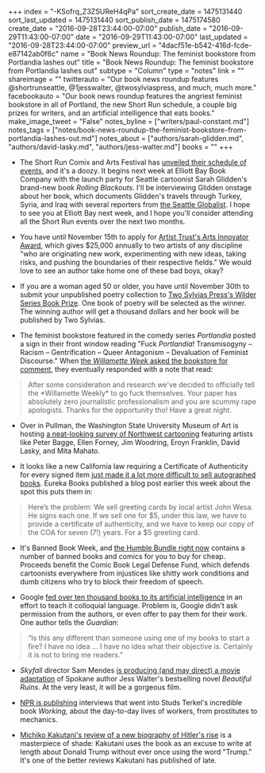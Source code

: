 +++
index = "-KSofrq_Z3ZSUReH4qPa"
sort_create_date = 1475131440
sort_last_updated = 1475131440
sort_publish_date = 1475174580
create_date = "2016-09-28T23:44:00-07:00"
publish_date = "2016-09-29T11:43:00-07:00"
date = "2016-09-29T11:43:00-07:00"
last_updated = "2016-09-28T23:44:00-07:00"
preview_url = "4dacf51e-b542-416d-fcde-e87142ab0f6c"
name = "Book News Roundup: The feminist bookstore from Portlandia lashes out"
title = "Book News Roundup: The feminist bookstore from Portlandia lashes out"
subtype = "Column"
type = "notes"
link = ""
shareimage = ""
twitterauto = "Our book news roundup features @shortrunseattle, @1jesswalter, @twosylviaspress, and much, much more."
facebookauto = "Our book news roundup features the angriest feminist bookstore in all of Portland, the new Short Run schedule, a couple big prizes for writers, and an artificial intelligence that eats books."
make_image_tweet = "False"
notes_byline = ["writers/paul-constant.md"]
notes_tags = ["notes/book-news-roundup-the-feminist-bookstore-from-portlandia-lashes-out.md"]
notes_about = ["authors/sarah-glidden.md", "authors/david-lasky.md", "authors/jess-walter.md"]
books = ""
+++
* The Short Run Comix and Arts Festival has [unveiled their schedule of events](http://shortrun.org/short-run-full-schedule-oct-5-nov-10/), and it's a doozy. It begins next week at Elliott Bay Book Company with the launch party for Seattle cartoonist Sarah Glidden's brand-new book *Rolling Blackouts*. I'll be interviewing Glidden onstage about her book, which documents Glidden's travels through Turkey, Syria, and Iraq with several reporters from [the Seattle Globalist](http://www.seattleglobalist.com/). I hope to see you at Elliott Bay next week, and I hope you'll consider attending all the Short Run events over the next two months.

* You have until November 15th to apply for [Artist Trust's Arts Innovator Award](https://artisttrust.submittable.com/submit/67138/2017-arts-innovator-award), which gives $25,000 annually to two artists of any discipline "who are originating new work, experimenting with new ideas, taking risks, and pushing the boundaries of their respective fields." We would love to see an author take home one of these bad boys, okay?

* If you are a woman aged 50 or older, you have until November 30th to submit your unpublished poetry collection to [Two Sylvias Press's Wilder Series Book Prize](https://www.facebook.com/twosylviaspress/photos/a.192619864144539.46227.188395241233668/1166804166726099/?type=3&theater). One book of poetry will be selected as the winner. The winning author will get a thousand dollars and her book will be published by Two Sylvias.

* The feminist bookstore featured in the comedy series *Portlandia* posted a sign in their front window reading "Fuck *Portlandia*! Transmisogyny – Racism – Gentrification – Queer Antagonism – Devaluation of Feminist Discourse." When [the *Willamette Week* asked the bookstore for comment](http://www.wweek.com/arts/2016/09/27/feminist-bookstore-made-famous-on-portlandia-posts-fuck-portlandia-sign/), they eventually responded with a note that read: 

<blockquote>After some consideration and research we've decided to officially tell the *Willamette Weekly* to go fuck themselves. Your paper has absolutely zero journalistic professionalism and you are scummy rape apologists. Thanks for the opportunity tho! Have a great night.</blockquote>

* Over in Pullman, the Washington State University Museum of Art is hosting [a neat-looking survey of Northwest cartooning](https://news.wsu.edu/2016/09/21/northwest-comics-show-opens-sept-26-events-sept-22-23/) featuring artists like Peter Bagge, Ellen Forney, Jim Woodring, Eroyn Franklin, David Lasky, and Mita Mahato. 

* It looks like a new California law requiring a Certificate of Authenticity for every signed item [just made it a lot more difficult to sell autographed books](http://eurekabooksellers.com/your-signed-books-and-artwork-just-got-harder-to-sell-in-california/). Eureka Books published a blog post earlier this week about the spot this puts them in:

<blockquote>Here’s the problem: We sell greeting cards by local artist John Wesa. He signs each one. If we sell one for $5, under this law, we have to provide a certificate of authenticity, and we have to keep our copy of the COA for seven (7!) years. For a $5 greeting card.</blockquote>

* It's Banned Book Week, and [the Humble Bundle right now](https://www.humblebundle.com/books/forbidden-books-book-bundle) contains a number of banned books and comics for you to buy for cheap. Proceeds benefit the Comic Book Legal Defense Fund, which defends cartoonists everywhere from injustices like shitty work conditions and dumb citizens who try to block their freedom of speech.

* Google [fed over ten thousand books to its artificial intelligence](https://www.theguardian.com/books/2016/sep/28/google-swallows-11000-novels-to-improve-ais-conversation) in an effort to teach it colloquial language. Problem is, Google didn't ask permission from the authors, or even offer to pay them for their work. One author tells the *Guardian*:

<blockquote>“Is this any different than someone using one of my books to start a fire? I have no idea ... I have no idea what their objective is. Certainly it is not to bring me readers.”</blockquote>

* *Skyfall* director Sam Mendes [is producing (and may direct) a movie adaptation](http://www.hollywoodreporter.com/news/sam-mendes-produce-beautiful-ruins-933332) of Spokane author Jess Walter's bestselling novel *Beautiful Ruins*. At the very least, it will be a gorgeous film.

* [NPR is publishing](http://www.npr.org/2016/09/25/494740720/working-then-and-now-studs-terkels-book-interviews-resurface-as-audio?utm_content=buffer541bc&utm_medium=social&utm_source=twitter.com&utm_campaign=buffer) interviews that went into Studs Terkel's incredible book *Working*, about the day-to-day lives of workers, from prostitutes to mechanics.

* [Michiko Kakutani's review of a new biography of Hitler's rise](http://www.nytimes.com/2016/09/28/books/hitler-ascent-volker-ullrich.html) is a masterpiece of shade: Kakutani uses the book as an excuse to write at length about Donald Trump without ever once using the word "Trump." It's one of the better reviews Kakutani has published of late.









